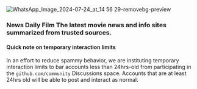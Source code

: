 ![WhatsApp_Image_2024-07-24_at_14 56 29-removebg-preview](https://github.com/user-attachments/assets/ee295376-113e-4b13-957c-7aedc581a654)

### News Daily Film The latest movie news and info sites summarized from trusted sources.

#### Quick note on temporary interaction limits
In an effort to reduce spammy behavior, we are instituting temporary interaction limits to bar accounts less than 24hrs-old from participating in the `github.com/community` Discussions space. 
Accounts that are at least 24hrs old will be able to post and interact as normal.
